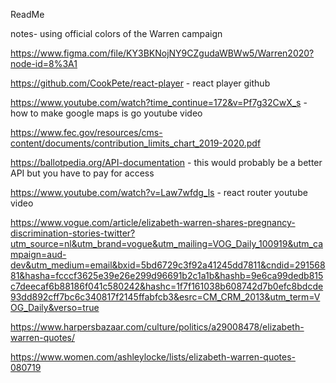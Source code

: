 ReadMe 


notes- using official colors of the Warren campaign 


https://www.figma.com/file/KY3BKNojNY9CZgudaWBWw5/Warren2020?node-id=8%3A1 

https://github.com/CookPete/react-player - react player github

https://www.youtube.com/watch?time_continue=172&v=Pf7g32CwX_s - how to make google maps is go youtube video

https://www.fec.gov/resources/cms-content/documents/contribution_limits_chart_2019-2020.pdf 

https://ballotpedia.org/API-documentation - this would probably be a better API but you have to pay for access 

https://www.youtube.com/watch?v=Law7wfdg_ls - react router youtube video 

https://www.vogue.com/article/elizabeth-warren-shares-pregnancy-discrimination-stories-twitter?utm_source=nl&utm_brand=vogue&utm_mailing=VOG_Daily_100919&utm_campaign=aud-dev&utm_medium=email&bxid=5bd6729c3f92a41245dd7811&cndid=29156881&hasha=fcccf3625e39e26e299d96691b2c1a1b&hashb=9e6ca99dedb815c7deecaf6b88186f041c580242&hashc=1f7f161038b608742d7b0efc8bdcde93dd892cff7bc6c340817f2145ffabfcb3&esrc=CM_CRM_2013&utm_term=VOG_Daily&verso=true

https://www.harpersbazaar.com/culture/politics/a29008478/elizabeth-warren-quotes/

https://www.women.com/ashleylocke/lists/elizabeth-warren-quotes-080719